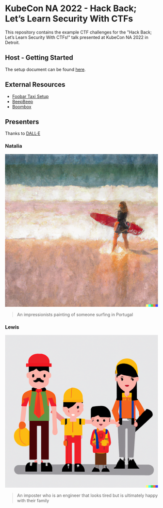 # KubeCon NA 2022 - Hack Back; Let’s Learn Security With CTFs

This repository contains the example CTF challenges for the "Hack Back; Let’s Learn Security With CTFs!"
talk presented at KubeCon NA 2022 in Detroit.

## Host - Getting Started

The setup document can be found [here](./host/README.md).

## External Resources

- [Foobar Taxi Setup](https://github.com/denhamparry/foobar-taxi-setup)
- [BeepBeep](https://github.com/denhamparry/beepbeep)
- [Boombox](https://github.com/denhamparry/boombox)

## Presenters

Thanks to [DALL·E](https://openai.com/blog/dall-e/)

### Natalia

![Natalia](natalia.png)

> An impressionists painting of someone surfing in Portugal

### Lewis

![Lewis](lewis.png)

> An imposter who is an engineer that looks tired but is ultimately happy with their family
